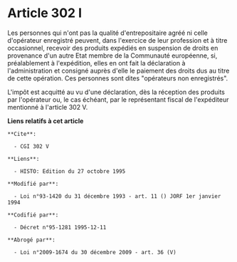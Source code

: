 # Article 302 I

Les personnes qui n'ont pas la qualité d'entrepositaire agréé ni celle d'opérateur enregistré peuvent, dans l'exercice de
leur profession et à titre occasionnel, recevoir des produits expédiés en suspension de droits en provenance d'un autre Etat
membre de la Communauté européenne, si, préalablement à l'expédition, elles en ont fait la déclaration à l'administration et
consigné auprès d'elle le paiement des droits dus au titre de cette opération. Ces personnes sont dites "opérateurs non
enregistrés".

L'impôt est acquitté au vu d'une déclaration, dès la réception des produits par l'opérateur ou, le cas échéant, par le
représentant fiscal de l'expéditeur mentionné à l'article 302 V.

**Liens relatifs à cet article**

	**Cite**:

	  - CGI 302 V

	**Liens**:

	  - HISTO: Edition du 27 octobre 1995

	**Modifié par**:

	  - Loi n°93-1420 du 31 décembre 1993 - art. 11 () JORF 1er janvier 1994

	**Codifié par**:

	  - Décret n°95-1281 1995-12-11

	**Abrogé par**:

	  - Loi n°2009-1674 du 30 décembre 2009 - art. 36 (V)
